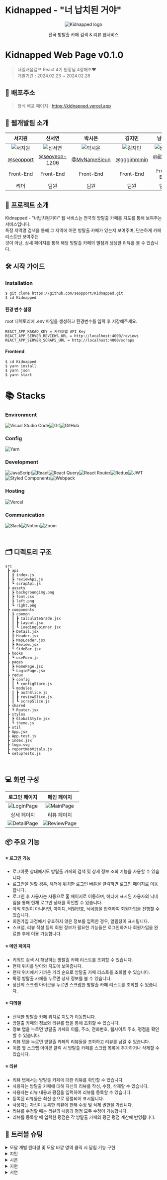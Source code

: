 # Kidnapped - "너 납치된 거야"

<p align="center">
  <img src="https://github.com/seopport/Kidnapped/assets/142903244/bd5530fb-f566-42ca-98bc-741ae2c089e0" alt="Kidnapped logo">
</p>
<p align="center">
전국 방탈출 카페 검색 & 리뷰 웹서비스
</p>

# Kidnapped Web Page v0.1.0

> 내일배움캠프 React 4기 원장님 4랑해조❤️<br/>
> 개발기간 : 2024.02.23 ~ 2024.02.28

## 🔗 배포주소

> 정식 배포 페이지 : https://kidnapped.vercel.app

## 🏃 웹개발팀 소개

|                              서지원                              |                              신서연                              |                                                 박시은                                                 |                                                 김지민                                                 |                                                 남지현                                                 |
| :--------------------------------------------------------------: | :--------------------------------------------------------------: | :----------------------------------------------------------------------------------------------------: | :----------------------------------------------------------------------------------------------------: | :----------------------------------------------------------------------------------------------------: |
| ![서지원](https://avatars.githubusercontent.com/u/103973797?v=4) | ![신서연](https://avatars.githubusercontent.com/u/128902050?v=4) | ![박시은](https://github.com/seopport/Kidnapped/assets/142903244/d00e45d5-488f-4f94-b263-d4e3baab1521) | ![김지민](https://github.com/seopport/Kidnapped/assets/142903244/97fecd9c-50f9-4776-8c06-877b0eeac371) | ![남지현](https://github.com/seopport/Kidnapped/assets/142903244/6c92f926-2ac0-4a60-b682-18d8ec850624) |
|             [@seopport](https://github.com/seopport)             |         [@seoyeon-1206](https://github.com/seoyeon-1206)         |                             [@MyNameSieun](https://github.com/MyNameSieun)                             |                               [@gggimmmin](https://github.com/gggimmmin)                               |                                [@jihyun-N](https://github.com/jihyun-N)                                |
|                            Front-End                             |                            Front-End                             |                                               Front-End                                                |                                               Front-End                                                |                                               Front-End                                                |
|                               리더                               |                               팀원                               |                                                  팀원                                                  |                                                  팀원                                                  |                                                  팀원                                                  |

## 🚩 프로젝트 소개

Kidnapped - "너납치된거야" 웹 서비스는 전국의 방탈출 카페를 지도를 통해 보여주는 서비스입니다. <br/>
특정 지역명 검색을 통해 그 지역에 어떤 방탈출 카페가 있는지 보여주며, 단순하게 카페 리스트만 보여주는<br/>
것이 아닌, 상세 페이지를 통해 해당 방탈출 카페의 별점과 생생한 리뷰를 볼 수 있습니다.

## 🛠️ 시작 가이드

### Installation

```
$ git clone https://github.com/seopport/Kidnapped.git
$ cd Kidnapped
```

#### 환경 변수 설정

root 디렉토리에 .env 파일을 생성하고 환경변수를 입력 후 저장해주세요.

```
REACT_APP_KAKAO_KEY = 카카오맵 API Key
REACT_APP_SERVER_REVIEWS_URL = http://localhost:4000/reviews
REACT_APP_SERVER_SCRAPS_URL = http://localhost:4000/scraps
```

#### Frontend

```
$ cd Kidnapped
$ yarn install
$ yarn json
$ yarn start
```

# 📚 Stacks

### Environment

![Visual Studio Code](https://img.shields.io/badge/Visual%20Studio%20Code-0078d7.svg?style=for-the-badge&logo=visual-studio-code&logoColor=white)![Git](https://img.shields.io/badge/git-%23F05033.svg?style=for-the-badge&logo=git&logoColor=white)![GitHub](https://img.shields.io/badge/github-%23121011.svg?style=for-the-badge&logo=github&logoColor=white)

### Config

![Yarn](https://img.shields.io/badge/yarn-%232C8EBB.svg?style=for-the-badge&logo=yarn&logoColor=white)

### Development

![JavaScript](https://img.shields.io/badge/javascript-%23323330.svg?style=for-the-badge&logo=javascript&logoColor=%23F7DF1E)![React](https://img.shields.io/badge/react-%2320232a.svg?style=for-the-badge&logo=react&logoColor=%2361DAFB)![React Query](https://img.shields.io/badge/-React%20Query-FF4154?style=for-the-badge&logo=react%20query&logoColor=white)![React Router](https://img.shields.io/badge/React_Router-CA4245?style=for-the-badge&logo=react-router&logoColor=white)![Redux](https://img.shields.io/badge/redux-%23593d88.svg?style=for-the-badge&logo=redux&logoColor=white)![JWT](https://img.shields.io/badge/JWT-black?style=for-the-badge&logo=JSON%20web%20tokens)![Styled Components](https://img.shields.io/badge/styled--components-DB7093?style=for-the-badge&logo=styled-components&logoColor=white)![Webpack](https://img.shields.io/badge/webpack-%238DD6F9.svg?style=for-the-badge&logo=webpack&logoColor=black)

### Hosting

![Vercel](https://img.shields.io/badge/vercel-%23000000.svg?style=for-the-badge&logo=vercel&logoColor=white)

### Communication

![Slack](https://img.shields.io/badge/Slack-4A154B?style=for-the-badge&logo=slack&logoColor=white)![Notion](https://img.shields.io/badge/Notion-%23000000.svg?style=for-the-badge&logo=notion&logoColor=white)![Zoom](https://img.shields.io/badge/Zoom-2D8CFF?style=for-the-badge&logo=zoom&logoColor=white)

<br />

## 🗂️ 디렉토리 구조

```
src
 ┣ api
 ┃ ┣ index.js
 ┃ ┣ reviewApi.js
 ┃ ┗ scrapApi.js
 ┣ assets
 ┃ ┣ backgroungimg.png
 ┃ ┣ font.css
 ┃ ┣ left.png
 ┃ ┗ right.png
 ┣ components
 ┃ ┣ common
 ┃ ┃ ┣ CalculateGrade.jsx
 ┃ ┃ ┣ Layout.jsx
 ┃ ┃ ┗ LoadingSpinner.jsx
 ┃ ┣ Detail.jsx
 ┃ ┣ Header.jsx
 ┃ ┣ MapLoader.jsx
 ┃ ┣ Review.jsx
 ┃ ┗ SideBar.jsx
 ┣ hooks
 ┃ ┗ useForm.js
 ┣ pages
 ┃ ┣ HomePage.jsx
 ┃ ┗ LoginPage.jsx
 ┣ redux
 ┃ ┣ config
 ┃ ┃ ┗ configStore.js
 ┃ ┗ modules
 ┃ ┃ ┣ authSlice.js
 ┃ ┃ ┣ reviewSlice.js
 ┃ ┃ ┗ scrapSlice.js
 ┣ shared
 ┃ ┗ Router.jsx
 ┣ styles
 ┃ ┣ GlobalStyle.jsx
 ┃ ┗ theme.js
 ┣ util
 ┣ App.jsx
 ┣ App.test.js
 ┣ index.jsx
 ┣ logo.svg
 ┣ reportWebVitals.js
 ┗ setupTests.js
```

<br />

## 💻 화면 구성

|             로그인 페이지              |              메인 페이지               |
| :------------------------------------: | :------------------------------------: |
|  ![LoginPage](./images/LoginPage.png)  |   ![MainPage](./images/MainPage.png)   |
|              상세 페이지               |              리뷰 페이지               |
| ![DetailPage](./images/DetailPage.png) | ![ReviewPage](./images/ReviewPage.png) |

## 📦 주요 기능

#### ⭐️ 로그인 기능

- 로그아웃 상태에서도 방탈출 카페의 검색 및 상세 정보 조회 기능을 사용할 수 있습니다.
- 로그인을 원할 경우, 헤더에 위치한 로그인 버튼을 클릭하면 로그인 페이지로 이동합니다.
- 로그인 후 사용자는 자동으로 홈 페이지로 이동하며, 헤더에 표시된 사용자의 닉네임을 통해 현재 로그인 상태를 확인할 수 있습니다.
- 아직 회원이 아니라면, 아이디, 비밀번호, 닉네임을 입력하여 회원가입을 진행할 수 있습니다.
- 회원가입 과정에서 유효하지 않은 정보를 입력한 경우, 알림창이 표시됩니다.
- 스크랩, 리뷰 작성 등의 회원 정보가 필요한 기능들은 로그인하거나 회원가입을 완료한 후에 이용 가능합니다.

#### ⭐️ 메인 페이지

- 키워드 검색 시 해당하는 방탈출 카페 리스트를 조회할 수 있습니다.
- 현재 위치를 받아와 지도에 보여줍니다.
- 현재 위치에서 가까운 거리 순으로 방탈출 카페 리스트를 조회할 수 있습니다.
- 특정 방탈출 카페를 누르면 상세 정보를 볼 수 있습니다.
- 상단의 스크랩 아이콘을 누르면 스크랩한 방탈출 카페 리스트를 조회할 수 있습니다.

#### ⭐️ 디테일

- 선택한 방탈출 카페 위치로 지도가 이동합니다.
- 방탈출 카페의 정보와 리뷰를 탭을 통해 조회할 수 있습니다.
- 정보 탭을 누르면 방탈출 카페의 이름, 주소, 전화번호, 웹사이트 주소, 평점을 확인할 수 있습니다.
- 리뷰 탭을 누르면 방탈출 카페의 리뷰들을 조회하고 리뷰를 남길 수 있습니다.
- 이름 옆 스크랩 아이콘 클릭 시 방탈출 카페를 스크랩 목록에 추가하거나 삭제할 수 있습니다.

#### ⭐️ 리뷰

- 리뷰 탭에서는 방탈출 카페에 대한 리뷰를 확인할 수 있습니다.
- 사용자는 방탈출 카페에 대해 자신의 리뷰를 작성, 수정, 삭제할 수 있습니다.
- 사용자는 리뷰 내용과 평점을 입력하여 리뷰를 등록할 수 있습니다.
- 등록된 리뷰들은 최신 순으로 정렬되어 표시됩니다.
- 사용자는 자신이 등록한 리뷰에 한해 수정 및 삭제 권한을 가집니다.
- 리뷰를 수정할 때는 리뷰의 내용과 평점 모두 수정이 가능합니다.
- 리뷰를 등록할 때 입력한 평점은 각 방탈출 카페의 평균 평점 계산에 반영됩니다.
  <br />

## 🚦 트러블 슈팅

<details>
<summary> 모달 개별 렌더링 및 모달 바깥 영역 클릭 시 닫힘 기능 구현 </summary>

<div>

1. 문제 상황 <br />
   댓글 기능을 구현하면서 댓글의 옵션 메뉴를 클릭하면 수정 및 삭제 모달이 뜨도록 하려 했으나, 옵션 버튼을 클릭할 때마다 전체 댓글의 모달이 뜨는 문제가 발생했습니다.
   <br />

2. 시도 <br />
   기존 코드에서는 점 버튼을 클릭했을 때 isOptionMenuOpen을 true로 설정하고, 리뷰 전체 컨테이너를 클릭하면 false로 설정하여 렌더링을 관리했습니다. 그러다 보니 각 리뷰 댓글 컴포넌트의 display 속성을 한번에 제어하게 된 것이었습니다.

```js
export const StOptionsMenuModal = styled.ul`
  z-index: 999;
  width: 65px;
  height: 65px;
  font-size: 12px;
  display: ${(props) => (props.$isOptionMenuOpen ? 'flex' : 'none')};
```

3. 해결방안 <br />
   3-1. 리뷰 아이디를 저장할 state를 만들고, 점 옵션 버튼을 클릭했을 때 해당 리뷰 아이디로 state를 설정합니다. <br />
   3-2. 클릭한 리뷰 아이디와 각 댓글의 아이디를 비교하여 해당하는 댓글에 대한 모달만 열리도록 조건부 렌더링을 구현합니다.<br />

```js
// 클릭한 리뷰 아이디를 저장할 state 선언
const [clickedReviewId, setClickedReviewId] = useState(null);

const handleOptionButtonClick = (id) => {
  setClickedReviewId(id);
};

// 점 메뉴를 클릭 시 클릭한 리뷰 아이디로 setState
<StHiOutlineDotsVertical onClick={() => handleOptionButtonClick(item.id)} />;

// map 함수 return 부분
{
  clickedReviewId === item.id && <StOptionsMenuModal>...</StOptionsMenuModal>;
}
```

3-3. 모달 바깥 영역을 클릭했을 때 모달이 닫히도록 구현합니다. <br />

```js
const handleModalClose = () => {
  if (modalRef.current) setClickedReviewId(null);
};
```

모달창이 열려있는지를 확인하기 위해 modalRef의 값을 사용하였습니다.
옵션버튼을 클릭하면 모달이 열리면서 DOM node가 생기고, 따라서 modalRef의 참조값이 생겨 null이 아니게 됩니다. <br />옵션버튼은 handleModalClose 이벤트 함수가 걸려있는 컨테이너 안에 있으므로, modalRef값을 검사하는 if 조건을 추가하여 리뷰 컨테이너를 클릭했을 때 모달창이 열려있어야만 클릭한 리뷰 아이디를 null로 설정하여 모달을 닫습니다.

</div>
</details>
<details>
<summary> 지민 </summary>
<div>
여기에 내용
</div>
</details>
<details>
<summary> 시은 </summary>
<div>
여기에 내용
</div>
</details>
<details>
<summary> 지현 </summary>
<div>
여기에 내용
</div>
</details>
<details>
<summary> 서연 </summary>
<div>
여기에 내용
</div>
</details>

